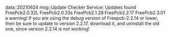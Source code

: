 data::20210624
msg::Update Checker Service:
Updates found
FreePcb2.0.32L
FreePcb2.0.33s
FreePcb2.1.28
FreePcb2.2.17
FreePcb2.3.01
a warning! If you are using the debug version of Freepcb-2.2.14 or lower, then be sure to update to version 2.2.17, download it, and uninstall the old one, since version 2.2.14 is not working!
